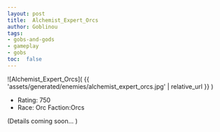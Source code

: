 ```yaml
---
layout: post
title:  Alchemist_Expert_Orcs
author: Goblinou
tags:
- gobs-and-gods
- gameplay
- gobs
toc:  false
---
```


![Alchemist_Expert_Orcs]( {{ 'assets/generated/enemies/alchemist_expert_orcs.jpg' | relative_url }} )
- Rating: 750
- Race: Orc  Faction:Orcs

(Details coming soon... )